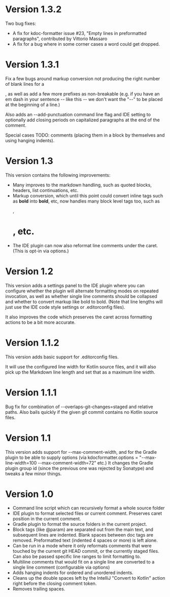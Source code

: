 Version 1.3.2
=============

Two bug fixes:
* A fix for kdoc-formatter issue #23, "Empty lines in preformatted
  paragraphs", contributed by Vittorio Massaro
* A fix for a bug where in some corner cases a word could get dropped.

Version 1.3.1
=============

Fix a few bugs around markup conversion not producing the right
number of blank lines for a <p>, as well as add a few more prefixes
as non-breakable (e.g. if you have an em dash in your sentence --
like this -- we don't want the "--" to be placed at the beginning of
a line.)

Also adds an --add-punctuation command line flag and IDE setting to
optionally add closing periods on capitalized paragraphs at the end
of the comment.

Special cases TODO: comments (placing them in a block by themselves
and using hanging indents).

Version 1.3
===========

This version contains the following improvements:
* Many improves to the markdown handling, such as quoted blocks,
  headers, list continuations, etc.
* Markup conversion, which until this point could convert inline tags
  such as **bold** into **bold**, etc, now handles
  many block level tags too, such as <p>, <h1>, etc.
* The IDE plugin can now also reformat line comments under the caret.
  (This is opt-in via options.)

Version 1.2
===========

This version adds a settings panel to the IDE plugin where you can
configure whether the plugin will alternate formatting modes on
repeated invocation, as well as whether single line comments should
be collapsed and whether to convert markup like bold to bold. (Note
that line lengths will just use the IDE code style settings or
.editorconfig files).

It also improves the code which preserves the caret across formatting
actions to be a bit more accurate.

Version 1.1.2
=============

This version adds basic support for .editorconfig files.

It will use the configured line width for Kotlin source files, and it
will also pick up the Markdown line length and set that as a maximum
line width.

Version 1.1.1
=============

Bug fix for combination of --overlaps-git-changes=staged and relative
paths. Also bails quickly if the given git commit contains no Kotlin
source files.

Version 1.1
===========

This version adds support for --max-comment-width, and for the Gradle
plugin to be able to supply options (via kdocformatter.options
= "--max-line-width=100 --max-comment-width=72" etc.) It
changes the Gradle plugin group id (since the previous one
was rejected by Sonatype) and tweaks a few minor things.

Version 1.0
===========
* Command line script which can recursively format a whole source
  folder
* IDE plugin to format selected files or current comment. Preserves
  caret position in the current comment.
* Gradle plugin to format the source folders in the current project.
* Block tags (like @param) are separated out from the main text, and
  subsequent lines are indented. Blank spaces
  between doc tags are removed. Preformatted text
  (indented 4 spaces or more) is left alone.
* Can be run in a mode where it only reformats comments that were
  touched by the current git HEAD commit, or the
  currently staged files. Can also be passed
  specific line ranges to limit formatting to.
* Multiline comments that would fit on a single line are converted to
  a single line comment (configurable via options)
* Adds hanging indents for ordered and unordered indents.
* Cleans up the double spaces left by the IntelliJ "Convert to
  Kotlin" action right before the closing comment token.
* Removes trailing spaces.
